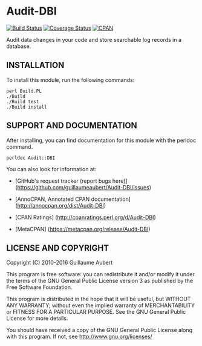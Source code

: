 Audit-DBI
========

[![Build Status](https://travis-ci.org/guillaumeaubert/Audit-DBI.svg?branch=master)](https://travis-ci.org/guillaumeaubert/Audit-DBI)
[![Coverage Status](https://coveralls.io/repos/guillaumeaubert/Audit-DBI/badge.svg?branch=master)](https://coveralls.io/r/guillaumeaubert/Audit-DBI?branch=master)
[![CPAN](https://img.shields.io/cpan/v/Audit-DBI.svg)](https://metacpan.org/release/Audit-DBI)

Audit data changes in your code and store searchable log records in a database.


INSTALLATION
------------

To install this module, run the following commands:

	perl Build.PL
	./Build
	./Build test
	./Build install


SUPPORT AND DOCUMENTATION
-------------------------

After installing, you can find documentation for this module with the
perldoc command.

	perldoc Audit::DBI


You can also look for information at:

 * [GitHub's request tracker (report bugs here)]
   (https://github.com/guillaumeaubert/Audit-DBI/issues)

 * [AnnoCPAN, Annotated CPAN documentation]
   (http://annocpan.org/dist/Audit-DBI)

 * [CPAN Ratings]
   (http://cpanratings.perl.org/d/Audit-DBI)

 * [MetaCPAN]
   (https://metacpan.org/release/Audit-DBI)


LICENSE AND COPYRIGHT
---------------------

Copyright (C) 2010-2016 Guillaume Aubert

This program is free software: you can redistribute it and/or modify it under
the terms of the GNU General Public License version 3 as published by the Free
Software Foundation.

This program is distributed in the hope that it will be useful, but WITHOUT ANY
WARRANTY; without even the implied warranty of MERCHANTABILITY or FITNESS FOR A
PARTICULAR PURPOSE. See the GNU General Public License for more details.

You should have received a copy of the GNU General Public License along with
this program. If not, see http://www.gnu.org/licenses/

